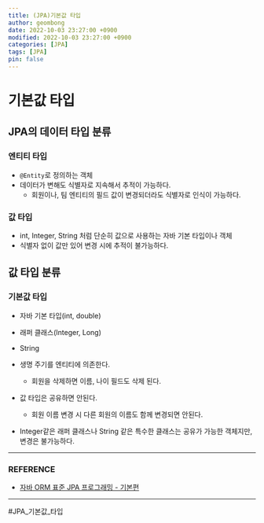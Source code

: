 ```yaml
---
title: (JPA)기본값 타입
author: geombong
date: 2022-10-03 23:27:00 +0900
modified: 2022-10-03 23:27:00 +0900
categories: [JPA]
tags: [JPA]
pin: false
---
```


# 기본값 타입

## JPA의 데이터 타입 분류

### 엔티티 타입
- `@Entity`로 정의하는 객체
- 데이터가 변해도 식별자로 지속해서 추적이 가능하다.
    - 회원이나, 팀 엔티티의 필드 값이 변경되더라도 식별자로 인식이 가능하다.

### 값 타입
- int, Integer, String 처럼 단순히 값으로 사용하는 자바 기본 타입이나 객체
- 식별자 없이 값만 있어 변경 시에 추적이 불가능하다.

## 값 타입 분류

### 기본값 타입
- 자바 기본 타입(int, double)

- 래퍼 클래스(Integer, Long)

- String

- 생명 주기를 엔티티에 의존한다.
    - 회원을 삭제하면 이름, 나이 필드도 삭제 된다.
    
- 값 타입은 공유하면 안된다.
    - 회원 이름 변경 시 다른 회원의 이름도 함께 변경되면 안된다.
    
- Integer같은 래퍼 클래스나 String 같은 특수한 클래스는 공유가 가능한 객체지만, 변경은 불가능하다.

    

---

### REFERENCE

- [자바 ORM 표준 JPA 프로그래밍 - 기본편](https://www.inflearn.com/course/ORM-JPA-Basic/dashboard)

    

---

#JPA_기본값_타입